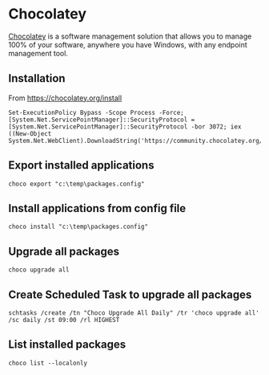 # Chocolatey

[Chocolatey](https://chocolatey.org) is a software management solution that allows you to manage 100% of your software, anywhere you have Windows, with any endpoint management tool.

## Installation

From https://chocolatey.org/install

```shell
Set-ExecutionPolicy Bypass -Scope Process -Force; [System.Net.ServicePointManager]::SecurityProtocol = [System.Net.ServicePointManager]::SecurityProtocol -bor 3072; iex ((New-Object System.Net.WebClient).DownloadString('https://community.chocolatey.org/install.ps1'))
```

## Export installed applications

```shell
choco export "c:\temp\packages.config"
```

## Install applications from config file

```shell
choco install "c:\temp\packages.config"
```

## Upgrade all packages

```shell
choco upgrade all
```

## Create Scheduled Task to upgrade all packages

```shell
schtasks /create /tn "Choco Upgrade All Daily" /tr 'choco upgrade all' /sc daily /st 09:00 /rl HIGHEST
```

## List installed packages

```shell
choco list --localonly 
```
